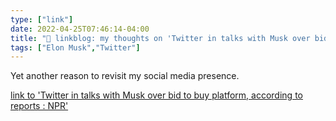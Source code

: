```yaml
---
type: ["link"]
date: 2022-04-25T07:46:14-04:00
title: "🔗 linkblog: my thoughts on 'Twitter in talks with Musk over bid to buy platform, according to reports : NPR'"
tags: ["Elon Musk","Twitter"]
---
```

Yet another reason to revisit my social media presence.
 
[link to 'Twitter in talks with Musk over bid to buy platform, according to reports : NPR'](https://www.npr.org/2022/04/25/1094591484/twitter-talks-with-musk-over-bid-to-buy-platform)
